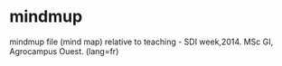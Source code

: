 mindmup
=======
mindmup file (mind map) relative to teaching - SDI week,2014. MSc GI, Agrocampus Ouest. (lang=fr)
